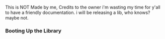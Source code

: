 This is NOT Made by me, Credits to the owner
i'm wasting my time for y'all to have a friendly documentation.
i will be releasing a lib, who knows? maybe not.
### Booting Up the Library

